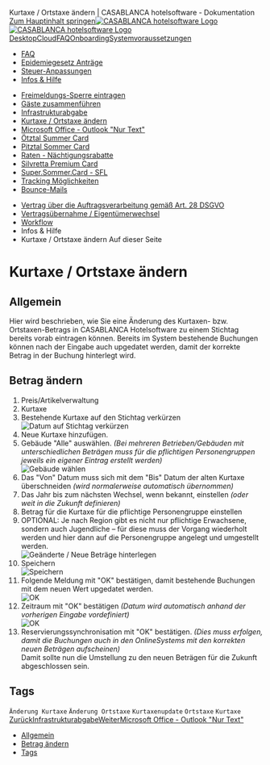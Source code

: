 Kurtaxe / Ortstaxe ändern | CASABLANCA hotelsoftware - Dokumentation  
[Zum Hauptinhalt springen](https://docs.casablanca.at/faq/info_help/kurtaxe_adjustment/#__docusaurus_skipToContent_fallback)[![CASABLANCA hotelsoftware Logo](https://docs.casablanca.at/img/logo.png) ![CASABLANCA hotelsoftware Logo](https://docs.casablanca.at/img/Casablanca_LOGO_2022_neg.png)](https://docs.casablanca.at/) [Desktop](https://docs.casablanca.at/desktop/desktop/)[Cloud](https://docs.casablanca.at/cloud/cloud_systems/)[FAQ](https://docs.casablanca.at/faq)[Onboarding](https://docs.casablanca.at/onboarding/fiscalization)[Systemvoraussetzungen](https://docs.casablanca.at/system_requirements)  
* [FAQ](https://docs.casablanca.at/faq/)
* [Epidemiegesetz Anträge](https://docs.casablanca.at/faq/epidemic_law/)
* [Steuer-Anpassungen](https://docs.casablanca.at/faq/change_of_taxes/)
* [Infos & Hilfe](https://docs.casablanca.at/faq/info_help/block_vacancies)
+ [Freimeldungs-Sperre eintragen](https://docs.casablanca.at/faq/info_help/block_vacancies)
+ [Gäste zusammenführen](https://docs.casablanca.at/faq/info_help/guest_duplicates)
+ [Infrastrukturabgabe](https://docs.casablanca.at/faq/info_help/infrastructure_fee)
+ [Kurtaxe / Ortstaxe ändern](https://docs.casablanca.at/faq/info_help/kurtaxe_adjustment)
+ [Microsoft Office - Outlook "Nur Text"](https://docs.casablanca.at/faq/info_help/outlook_only_text)
+ [Ötztal Summer Card](https://docs.casablanca.at/faq/info_help/oetztal_summer_card_2025)
+ [Pitztal Sommer Card](https://docs.casablanca.at/faq/info_help/pitztal_summer_card)
+ [Raten - Nächtigungsrabatte](https://docs.casablanca.at/faq/info_help/accommodation_discounts)
+ [Silvretta Premium Card](https://docs.casablanca.at/faq/info_help/silvretta_premium_card)
+ [Super.Sommer.Card - SFL](https://docs.casablanca.at/faq/info_help/super_summer_card)
+ [Tracking Möglichkeiten](https://docs.casablanca.at/faq/info_help/tracking)
+ [Bounce-Mails](https://docs.casablanca.at/faq/info_help/bounce_mails)
* [Vertrag über die Auftragsverarbeitung gemäß Art. 28 DSGVO](https://docs.casablanca.at/faq/dsgvo/)
* [Vertragsübernahme / Eigentümerwechsel](https://docs.casablanca.at/faq/customer_change/)
* [Workflow](https://docs.casablanca.at/faq/workflow/)  
* Infos & Hilfe
* Kurtaxe / Ortstaxe ändern
Auf dieser Seite

# Kurtaxe / Ortstaxe ändern  
## Allgemein[](https://docs.casablanca.at/faq/info_help/kurtaxe_adjustment/#allgemein "Direkter Link zu Allgemein")  
Hier wird beschrieben, wie Sie eine Änderung des Kurtaxen- bzw. Ortstaxen-Betrags in CASABLANCA Hotelsoftware zu einem Stichtag bereits vorab eintragen können. Bereits im System bestehende Buchungen können nach der Eingabe auch upgedatet werden, damit der korrekte Betrag in der Buchung hinterlegt wird.

## Betrag ändern[](https://docs.casablanca.at/faq/info_help/kurtaxe_adjustment/#betrag-ändern "Direkter Link zu Betrag ändern")  
1. Preis/Artikelverwaltung
2. Kurtaxe
3. Bestehende Kurtaxe auf den Stichtag verkürzen  
![Datum auf Stichtag verkürzen](https://docs.casablanca.at/assets/images/set_date-2b73ee1bc3f1cfdd098f19cfb44fd296.png "Datum auf Stichtag verkürzen")  
4. Neue Kurtaxe hinzufügen.
5. Gebäude "Alle" auswählen. *(Bei mehreren Betrieben/Gebäuden mit unterschiedlichen Beträgen muss für die pflichtigen Personengruppen jeweils ein eigener Eintrag erstellt werden)*  
![Gebäude wählen](https://docs.casablanca.at/assets/images/set_building-c805c164bd316bd5bb9aa8c49deeee4a.png "Gebäude wählen")  
6. Das "Von" Datum muss sich mit dem "Bis" Datum der alten Kurtaxe überschneiden *(wird normalerweise automatisch übernommen)*
7. Das Jahr bis zum nächsten Wechsel, wenn bekannt, einstellen *(oder weit in die Zukunft definieren)*
8. Betrag für die Kurtaxe für die pflichtige Personengruppe einstellen
9. OPTIONAL: Je nach Region gibt es nicht nur pflichtige Erwachsene, sondern auch Jugendliche – für diese muss der Vorgang wiederholt werden und hier dann auf die Personengruppe angelegt und umgestellt werden.  
![Geänderte / Neue Beträge hinterlegen](https://docs.casablanca.at/assets/images/add_new_values-6fc280c46fb8688b8e9ec5ca0d617ae2.png "Geänderte / Neue Beträge hinterlegen")  
10. Speichern  
![Speichern](https://docs.casablanca.at/assets/images/save_settings-6def3323032636e123eb1bbed836329a.png "Speichern")  
11. Folgende Meldung mit "OK" bestätigen, damit bestehende Buchungen mit dem neuen Wert upgedatet werden.  
![OK](https://docs.casablanca.at/assets/images/update_reservations-d7b01989eb64a5c653bf1815e0a2ce79.png "OK")  
12. Zeitraum mit "OK" bestätigen *(Datum wird automatisch anhand der vorherigen Eingabe vordefiniert)*  
![OK](https://docs.casablanca.at/assets/images/set_date_for_update-52ae42a7887dc2199be82421bfd5f537.png "OK")  
13. Reservierungssynchronisation mit "OK" bestätigen. *(Dies muss erfolgen, damit die Buchungen auch in den OnlineSystems mit den korrekten neuen Beträgen aufscheinen)*  
Damit sollte nun die Umstellung zu den neuen Beträgen für die Zukunft abgeschlossen sein.

## Tags[](https://docs.casablanca.at/faq/info_help/kurtaxe_adjustment/#tags "Direkter Link zu Tags")  
`Änderung Kurtaxe` `Änderung Ortstaxe` `Kurtaxenupdate` `Ortstaxe` `Kurtaxe`  
[ZurückInfrastrukturabgabe](https://docs.casablanca.at/faq/info_help/infrastructure_fee)[WeiterMicrosoft Office - Outlook "Nur Text"](https://docs.casablanca.at/faq/info_help/outlook_only_text)  
* [Allgemein](https://docs.casablanca.at/faq/info_help/kurtaxe_adjustment/#allgemein)
* [Betrag ändern](https://docs.casablanca.at/faq/info_help/kurtaxe_adjustment/#betrag-ändern)
* [Tags](https://docs.casablanca.at/faq/info_help/kurtaxe_adjustment/#tags)